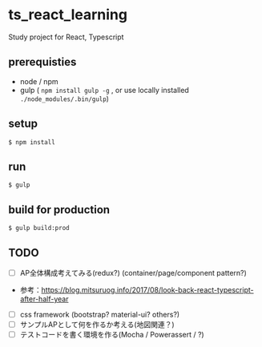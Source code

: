 # ts_react_learning

Study project for React, Typescript

## prerequisties

* node / npm
* gulp ( `npm install gulp -g` , or use locally installed `./node_modules/.bin/gulp`)

## setup

```
$ npm install
```

## run

```
$ gulp
```

## build for production

```
$ gulp build:prod
```

## TODO

* [ ] AP全体構成考えてみる(redux?) (container/page/component pattern?)
 - 参考：https://blog.mitsuruog.info/2017/08/look-back-react-typescript-after-half-year
* [ ] css framework (bootstrap? material-ui? others?)
* [ ] サンプルAPとして何を作るか考える(地図関連？)
* [ ] テストコードを書く環境を作る(Mocha / Powerassert / ?)
